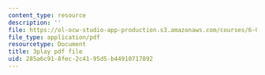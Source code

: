 ```yaml
---
content_type: resource
description: ''
file: https://ol-ocw-studio-app-production.s3.amazonaws.com/courses/6-00sc-introduction-to-computer-science-and-programming-spring-2011/285a6c918fec2c4195d5b44910717892_yVkt3Px4KHA.pdf
file_type: application/pdf
resourcetype: Document
title: 3play pdf file
uid: 285a6c91-8fec-2c41-95d5-b44910717892
---
```


